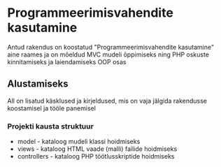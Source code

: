 # Programmeerimisvahendite kasutamine
Antud rakendus on koostatud "Programmeerimisvahendite kasutamine"
aine raames ja on mõeldud MVC mudeli õppimiseks ning PHP
oskuste kinnitamiseks ja laiendamiseks OOP osas

## Alustamiseks
All on lisatud käsklused ja kirjeldused, mis on vaja
jälgida rakendusse koostamisel ja tööle panemisel

### Projekti kausta struktuur
* model - kataloog mudeli klassi hoidmiseks
* views - kataloog HTML vaade (malli) failide hoidmiseks
* controllers - kataloog PHP töötlusskriptide hoidmiseks
